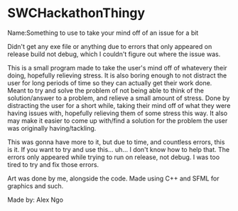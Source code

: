 # SWCHackathonThingy

Name:Something to use to take your mind off of an issue for a bit

Didn't get any exe file or anything due to errors that only appeared on release build not debug, which I couldn't figure out where the issue was.

This is a small program made to take the user's mind off of whatevery their doing, hopefully relieving stress. 
It is also boring enough to not distract the user for long periods of time so they can actually get their work done.
Meant to try and solve the problem of not being able to think of the solution/answer to a problem, and relieve a small amount of stress.
Done by distracting the user for a short while, taking their mind off of what they were having issues with, hopefully relieving them of some stress this way.
It also may make it easier to come up with/find a solution for the problem the user was originally having/tackling.

This was gonna have more to it, but due to time, and countless errors, this is it.
If you want to try and use this... uh... I don't know how to help that. The errors only appeared while trying to run on release, not debug.
I was too tired to try and fix those errors.

Art was done by me, alongside the code.
Made using C++ and SFML for graphics and such.


Made by: Alex Ngo
